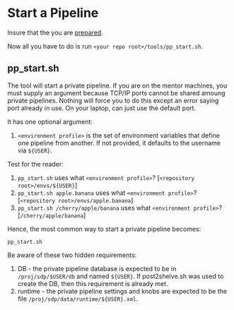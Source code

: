 # Start a Pipeline

Insure that the you are [prepared](../preparation).

Now all you have to do is run `<your repo root>/tools/pp_start.sh`.

## pp_start.sh

The tool will start a private pipeline. If you are on the mentor machines, you must supply an argument because TCP/IP ports cannot be shared amoung private pipelines. Nothing will force you to do this except an error saying port already in use. On your laptop, can just use the default port.

It has one optional argument:
1. `<environment profile>` is the set of environment variables that define one pipeline from another. If not provided, it defaults to the username via `${USER}`.

Test for the reader:

1. `pp_start.sh` uses what `<environment profile>`? [`<repository root>/envs/${USER}`]
1. `pp_start.sh apple.banana` uses what `<environment profile>`? [`<repository root>/envs/apple.banana`]
1. `pp_start.sh /cherry/apple/banana` uses what `<environment profile>`? [`/cherry/apple/banana`]


Hence, the most common way to start a private pipeline becomes:

`pp_start.sh`

Be aware of these two hidden requirements:
1. DB - the private pipeline database is expected to be in `/proj/sdp/$USER/db` and named `${USER}`. If post2shelve.sh was used to create the DB, then this requirement is already met.
1. runtime - the private pipeline settings and knobs are expected to be the file `/proj/sdp/data/runtime/${USER}.xml`.
